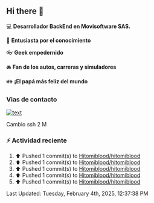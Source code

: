 ## Hi there 👋

:computer: **Desarrollador BackEnd en Movisoftware SAS.**

:pencil: **Entusiasta por el conocimiento**

:eyeglasses: **Geek empedernido**

:oncoming_automobile: **Fan de los autos, carreras y simuladores**

:family: **¡El papá más feliz del mundo**

### Vias de contacto

[![text](https://img.shields.io/badge/LinkedIn-0077B5?style=for-the-badge&logo=linkedin&logoColor=white)](https://www.linkedin.com/in/miguel-santiago-g%C3%B3mez-su%C3%A1rez-83275420b/)

Cambio ssh 2 M

### :zap: Actividad reciente
<!--RECENT_ACTIVITY:start-->
1. ⬆️ Pushed 1 commit(s) to [Hitomiblood/hitomiblood](https://github.com/Hitomiblood/hitomiblood)<br>
2. ⬆️ Pushed 1 commit(s) to [Hitomiblood/hitomiblood](https://github.com/Hitomiblood/hitomiblood)<br>
3. ⬆️ Pushed 1 commit(s) to [Hitomiblood/hitomiblood](https://github.com/Hitomiblood/hitomiblood)<br>
4. ⬆️ Pushed 1 commit(s) to [Hitomiblood/hitomiblood](https://github.com/Hitomiblood/hitomiblood)<br>
5. ⬆️ Pushed 1 commit(s) to [Hitomiblood/hitomiblood](https://github.com/Hitomiblood/hitomiblood)<br>
<!--RECENT_ACTIVITY:end-->
<!--RECENT_ACTIVITY:last_update-->
Last Updated: Tuesday, February 4th, 2025, 12:37:38 PM
<!--RECENT_ACTIVITY:last_update_end-->
